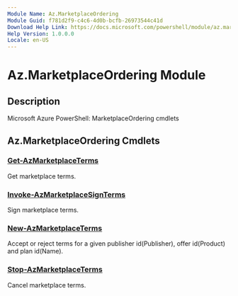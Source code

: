```yaml
---
Module Name: Az.MarketplaceOrdering
Module Guid: f781d2f9-c4c6-4d0b-bcfb-26973544c41d
Download Help Link: https://docs.microsoft.com/powershell/module/az.marketplaceordering
Help Version: 1.0.0.0
Locale: en-US
---
```


# Az.MarketplaceOrdering Module
## Description
Microsoft Azure PowerShell: MarketplaceOrdering cmdlets

## Az.MarketplaceOrdering Cmdlets
### [Get-AzMarketplaceTerms](Get-AzMarketplaceTerms.md)
Get marketplace terms.

### [Invoke-AzMarketplaceSignTerms](Invoke-AzMarketplaceSignTerms.md)
Sign marketplace terms.

### [New-AzMarketplaceTerms](New-AzMarketplaceTerms.md)
Accept or reject terms for a given publisher id(Publisher), offer id(Product) and plan id(Name).

### [Stop-AzMarketplaceTerms](Stop-AzMarketplaceTerms.md)
Cancel marketplace terms.

